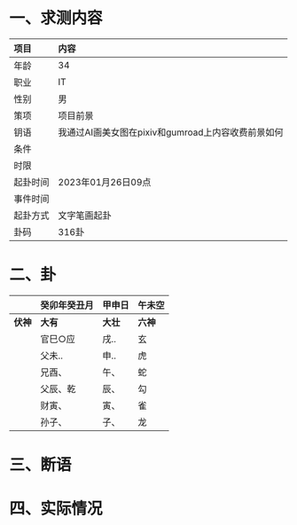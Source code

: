 # 一、求测内容
|项目|内容|
|:-|:-|
|年龄|34|
|职业|IT|
|性别|男|
|策项|项目前景|
|钥语|我通过AI画美女图在pixiv和gumroad上内容收费前景如何|
|条件||
|时限||
|起卦时间|2023年01月26日09点|
|事件时间||
|起卦方式|文字笔画起卦|
|卦码|316卦|

# 二、卦
||癸卯年癸丑月|甲申日|午未空|
|:-|:-|:-|:-|
|**伏神**|**大有**|**大壮**|**六神**|
||官巳○应|戌..|玄|
||父未..|申..|虎|
||兄酉、|午、|蛇|
||父辰、乾|辰、|勾|
||财寅、|寅、|雀|
||孙子、|子、|龙|


# 三、断语

# 四、实际情况